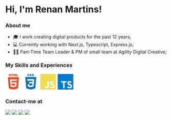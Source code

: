 

# Hi, I'm Renan Martins!
<!--<div >
  <a href="https://github.com/renanpontez">
  <img height="180em" src="https://github-readme-stats.vercel.app/api?username=renanpontez&show_icons=true&theme=dark&hide=stars,issues"/>
</div>
-->

### About me
- 🎓 I work creating digital products for the past 12 years;
- 💻 Currently working with Next.js, Typescript, Express.js;
- 💪🏽 Part-Time Team Leader & PM of small team at Agility Digital Creative;


### My Skills and Experiences

<div>
  <img width="50" height="50" src="https://raw.githubusercontent.com/devicons/devicon/00f02ef57fb7601fd1ddcc2fe6fe670fef3ae3e4/icons/html5/html5-plain-wordmark.svg"/>
  <img width="50" height="50" src="https://raw.githubusercontent.com/devicons/devicon/00f02ef57fb7601fd1ddcc2fe6fe670fef3ae3e4/icons/css3/css3-plain-wordmark.svg"/>
  <img width="50" height="50" src="https://raw.githubusercontent.com/devicons/devicon/00f02ef57fb7601fd1ddcc2fe6fe670fef3ae3e4/icons/javascript/javascript-plain.svg"/>
  <img width="50" height="50" src="https://raw.githubusercontent.com/devicons/devicon/00f02ef57fb7601fd1ddcc2fe6fe670fef3ae3e4/icons/typescript/typescript-plain.svg"/>

### Contact-me at
  <div>
    <a target="_blank" href="https://www.linkedin.com/in/renanpmartins/"><img src="https://img.shields.io/badge/LinkedIn-0077B5?style=for-the-badge&logo=linkedin&logoColor=white"/></a>
    <a target="_blank" href="https://www.instagram.com/martinzrenan/"><img src="https://img.shields.io/badge/Instagram-E4405F?style=for-the-badge&logo=instagram&logoColor=white"/></a>
    <a target="_blank" href="mailto:renanpontez@gmail.com"><img src="https://img.shields.io/badge/Gmail-D14836?style=for-the-badge&logo=gmail&logoColor=white"/></a>
    <a target="_blank" href="https://api.whatsapp.com/send?phone=5585996284730&text=Ol%C3%A1%20Renan%2C%20encontrei%20seu%20contato%20no%20Github."><img src="https://img.shields.io/badge/WhatsApp-25D366?style=for-the-badge&logo=whatsapp&logoColor=white"/></a>
  </div>

